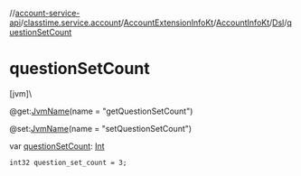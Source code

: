 //[account-service-api](../../../../../index.md)/[classtime.service.account](../../../index.md)/[AccountExtensionInfoKt](../../index.md)/[AccountInfoKt](../index.md)/[Dsl](index.md)/[questionSetCount](question-set-count.md)

# questionSetCount

[jvm]\

@get:[JvmName](https://kotlinlang.org/api/latest/jvm/stdlib/kotlin.jvm/-jvm-name/index.html)(name = &quot;getQuestionSetCount&quot;)

@set:[JvmName](https://kotlinlang.org/api/latest/jvm/stdlib/kotlin.jvm/-jvm-name/index.html)(name = &quot;setQuestionSetCount&quot;)

var [questionSetCount](question-set-count.md): [Int](https://kotlinlang.org/api/latest/jvm/stdlib/kotlin/-int/index.html)

<code>int32 question_set_count = 3;</code>
